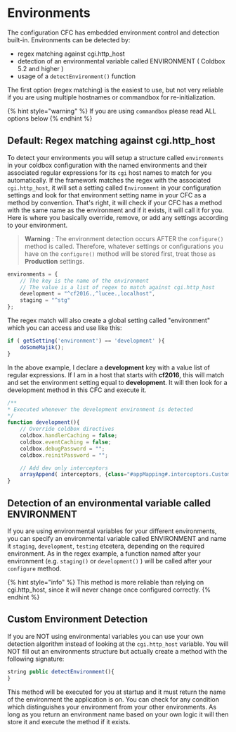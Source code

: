 # Environments

The configuration CFC has embedded environment control and detection built-in. Environments can be detected by:

* regex matching against cgi.http\_host
* detection of an environmental variable called ENVIRONMENT ( Coldbox 5.2 and higher )
* usage of a `detectEnvironment()` function

The first option (regex matching) is the easiest to use, but not very reliable if you are using multiple hostnames or commandbox for re-initialization.

{% hint style="warning" %}
If you are using `commandbox` please read ALL options below
{% endhint %}

## Default: Regex matching against cgi.http\_host

To detect your environments you will setup a structure called `environments` in your coldbox configuration with the named environments and their associated regular expressions for its `cgi` host names to match for you automatically. If the framework matches the regex with the associated `cgi.http_host`, it will set a setting called `Environment` in your configuration settings and look for that environment setting name in your CFC as a method by convention. That's right, it will check if your CFC has a method with the same name as the environment and if it exists, it will call it for you. Here is where you basically override, remove, or add any settings according to your environment.

> **Warning** : The environment detection occurs AFTER the `configure()` method is called. Therefore, whatever settings or configurations you have on the `configure()` method will be stored first, treat those as **Production** settings.

```javascript
environments = {
    // The key is the name of the environment
    // The value is a list of regex to match against cgi.http_host
    development = "^cf2016.,^lucee.,localhost",
    staging = "^stg"
};
```

The regex match will also create a global setting called "environment" which you can access and use like this:

```javascript
if ( getSetting('environment') == 'development' ){
    doSomeMajik();
}
```

In the above example, I declare a **development** key with a value list of regular expressions. If I am in a host that starts with **cf2016**, this will match and set the environment setting equal to **development**. It will then look for a development method in this CFC and execute it.

```javascript
/**
* Executed whenever the development environment is detected
*/
function development(){
    // Override coldbox directives
    coldbox.handlerCaching = false;
    coldbox.eventCaching = false;
    coldbox.debugPassword = "";
    coldbox.reinitPassword = "";

    // Add dev only interceptors
    arrayAppend( interceptors, {class="#appMapping#.interceptors.CustomLogger} );
}
```

## Detection of an environmental variable called ENVIRONMENT

If you are using environmental variables for your different environments, you can specify an environmental variable called ENVIRONMENT and name it `staging`, `development`, `testing` etcetera, depending on the required environment. As in the regex example, a function named after your environment (e.g. `staging()` or `development()` ) will be called after your `configure` method.

{% hint style="info" %}
This method is more reliable than relying on cgi.http\_host, since it will never change once configured correctly.
{% endhint %}

## Custom Environment Detection

If you are NOT using environmental variables you can use your own detection algorithm instead of looking at the `cgi.http_host` variable. You will NOT fill out an environments structure but actually create a method with the following signature:

```javascript
string public detectEnvironment(){
}
```

This method will be executed for you at startup and it must return the name of the environment the application is on. You can check for any condition which distinguishes your environment from your other environments. As long as you return an environment name based on your own logic it will then store it and execute the method if it exists.
